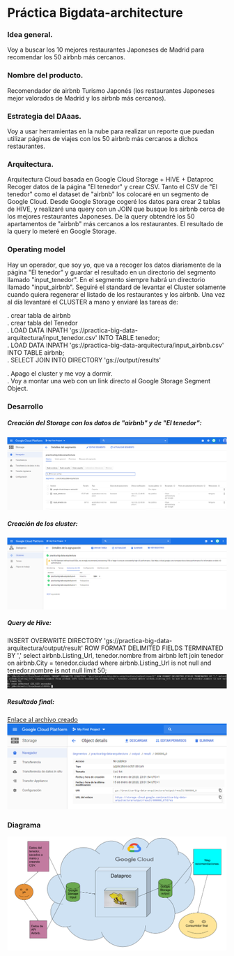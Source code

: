 # Práctica Bigdata-architecture


### Idea general.
Voy a buscar los 10 mejores restaurantes Japoneses de Madrid para recomendar los 50 airbnb más cercanos.

### Nombre del producto.
Recomendador de airbnb Turismo Japonés (los restaurantes Japoneses mejor valorados de Madrid y los airbnb más cercanos).

### Estrategia del DAaas.
Voy a usar herramientas en la nube para realizar un reporte que puedan utilizar páginas de viajes con los 50 airbnb más cercanos a dichos restaurantes.

### Arquitectura.
Arquitectura Cloud basada en Google Cloud Storage + HIVE + Dataproc
Recoger datos de la página "El tenedor" y crear CSV.
Tanto el CSV de "El tenedor" como el dataset de "airbnb" los colocaré en un segmento de
Google Cloud.
Desde Google Storage cogeré los datos para crear 2 tablas de HIVE, y realizaré
una query con un JOIN que busque los airbnb cerca de los mejores restaurantes Japoneses.
De la query obtendré los 50 apartamentos de "airbnb" más cercanos a los restaurantes.
El resultado de la query lo meteré en Google Storage.

### Operating model
Hay un operador, que soy yo, que va a recoger los datos diariamente de la página "El tenedor" y guardar el resultado en un directorio del segmento llamado "input_tenedor".
En el segmento siempre habrá un directorio llamado "input_airbnb".
Seguiré el standard de levantar el Cluster solamente cuando quiera regenerar el listado de los restaurantes y los airbnb.
Una vez al día levantaré el CLUSTER a mano y enviaré las tareas de:

. crear tabla de airbnb  
. crear tabla del Tenedor  
. LOAD DATA INPATH 'gs://practica-big-data-arquitectura/input_tenedor.csv' INTO TABLE tenedor;  
. LOAD DATA INPATH 'gs://practica-big-data-arquitectura/input_airbnb.csv' INTO TABLE airbnb;  
. SELECT JOIN INTO DIRECTORY 'gs://output/results'  


. Apago el cluster y me voy a dormir.  
. Voy a montar una web con un link directo al Google Storage Segment Object.  

### Desarrollo

##### Creación del Storage con los datos de "airbnb" y de "El tenedor":
![Pantallazo del Storage](https://github.com/juanakan/Bigdata-architecture/blob/master/google%20storage.PNG)

##### Creación de los cluster:
![Pantallazo de los cluster](https://github.com/juanakan/Bigdata-architecture/blob/master/cluster%20hadoop.PNG)

##### Query de Hive:
INSERT OVERWRITE DIRECTORY 'gs://practica-big-data-arquitectura/output/result' ROW FORMAT DELIMITED FIELDS TERMINATED BY ',' select airbnb.Listing_Url, tenedor.nombre from airbnb left join tenedor on airbnb.City = tenedor.ciudad where airbnb.Listing_Url is
 not null and tenedor.nombre is not null limit 50;
![Pantallazo de Hive](https://github.com/juanakan/Bigdata-architecture/blob/master/select.PNG)

##### Resultado final:
[Enlace al archivo creado](https://storage.cloud.google.com/practica-big-data-arquitectura/output/result/000000_0?hl=es)
![Carpeta resultado](https://github.com/juanakan/Bigdata-architecture/blob/master/creando%20el%20output.PNG)



### Diagrama
![Diagrama](https://github.com/juanakan/Bigdata-architecture/blob/master/Diagrama.png)




